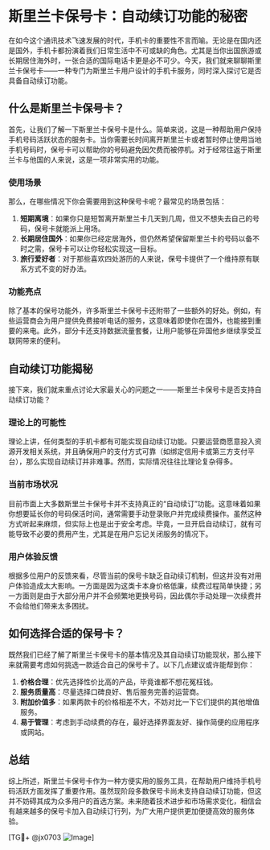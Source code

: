 # 斯里兰卡保号卡：自动续订功能的秘密

在如今这个通讯技术飞速发展的时代，手机卡的重要性不言而喻。无论是在国内还是国外，手机卡都扮演着我们日常生活中不可或缺的角色。尤其是当你出国旅游或长期居住海外时，一张合适的国际电话卡更是必不可少。今天，我们就来聊聊斯里兰卡保号卡——一种专门为斯里兰卡用户设计的手机卡服务，同时深入探讨它是否具备自动续订功能。

## 什么是斯里兰卡保号卡？

首先，让我们了解一下斯里兰卡保号卡是什么。简单来说，这是一种帮助用户保持手机号码活跃状态的服务卡。当你需要长时间离开斯里兰卡或者暂时停止使用当地手机号码时，保号卡可以帮助你的号码避免因欠费而被停机。对于经常往返于斯里兰卡与他国的人来说，这是一项非常实用的功能。

### 使用场景

那么，在哪些情况下你会需要用到这种保号卡呢？最常见的场景包括：

1. **短期离境**：如果你只是短暂离开斯里兰卡几天到几周，但又不想失去自己的号码，保号卡就能派上用场。
2. **长期居住国外**：如果你已经定居海外，但仍然希望保留斯里兰卡的号码以备不时之需，保号卡可以让你轻松实现这一目标。
3. **旅行爱好者**：对于那些喜欢四处游历的人来说，保号卡提供了一个维持原有联系方式不变的好办法。

### 功能亮点

除了基本的保号功能外，许多斯里兰卡保号卡还附带了一些额外的好处。例如，有些运营商会为用户提供免费接听电话的服务，这意味着即使你在国外，也能接到重要的来电。此外，部分卡还支持数据流量套餐，让用户能够在异国他乡继续享受互联网带来的便利。

## 自动续订功能揭秘

接下来，我们就来重点讨论大家最关心的问题之一——斯里兰卡保号卡是否支持自动续订功能？

### 理论上的可能性

理论上讲，任何类型的手机卡都有可能实现自动续订功能。只要运营商愿意投入资源开发相关系统，并且确保用户的支付方式可靠（如绑定信用卡或第三方支付平台），那么实现自动续订并非难事。然而，实际情况往往比理论复杂得多。

### 当前市场状况

目前市面上大多数斯里兰卡保号卡并不支持真正的“自动续订”功能。这意味着如果你想要延长你的号码保活时间，通常需要手动登录账户并完成续费操作。虽然这种方式听起来麻烦，但实际上也是出于安全考虑。毕竟，一旦开启自动续订，就有可能导致不必要的费用产生，尤其是在用户忘记关闭服务的情况下。

### 用户体验反馈

根据多位用户的反馈来看，尽管当前的保号卡缺乏自动续订机制，但这并没有对用户体验造成太大影响。一方面是因为这类卡本身价格低廉，续费过程简单快捷；另一方面则是由于大部分用户并不会频繁地更换号码，因此偶尔手动处理一次续费并不会给他们带来太多困扰。

## 如何选择合适的保号卡？

既然我们已经了解了斯里兰卡保号卡的基本情况及其自动续订功能现状，那么接下来就需要考虑如何挑选一款适合自己的保号卡了。以下几点建议或许能帮到你：

1. **价格合理**：优先选择性价比高的产品，毕竟谁都不想花冤枉钱。
2. **服务质量高**：尽量选择口碑良好、售后服务完善的运营商。
3. **附加价值多**：如果两款卡的价格相差不大，不妨对比一下它们提供的其他增值服务。
4. **易于管理**：考虑到手动续费的存在，最好选择界面友好、操作简便的应用程序或网站。

## 总结

综上所述，斯里兰卡保号卡作为一种方便实用的服务工具，在帮助用户维持手机号码活跃方面发挥了重要作用。虽然现阶段多数保号卡尚未支持自动续订功能，但这并不妨碍其成为众多用户的首选方案。未来随着技术进步和市场需求变化，相信会有越来越多的保号卡加入自动续订行列，为广大用户提供更加便捷高效的服务体验。

[TG💪+ @jx0703 ![Image](https://github.com/user-attachments/assets/dbca1d08-cadb-493c-b0ec-ad6f7a83f270)]